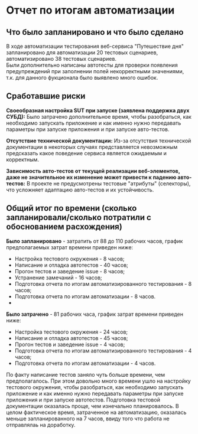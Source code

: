 # Отчет по итогам автоматизации

## Что было запланировано и что было сделано

В ходе автоматизации тестирования веб-сервиса "Путешествие дня" запланировано для автоматизации 20 тестовых сценариев, автоматизировано 38 тестовых сценариев.  
Были дополнительно написаны автотесты для проверки  появления предупреждений при заполнении полей некорректными значениями, т.к. для данного фукционала было 
выявлено много ошибок.

## Сработавшие риски
**Своеобразная настройка SUT при запуске (заявлена поддержка двух СУБД):**
Было затрачено дополнительное время, чтобы разобраться, как необходимо запускать приложение и как именно нужно передавать параметры при запуске приложения и при запуске авто-тестов.

**Отсутствие технической документации:**
Из-за отсутствия технической документации в некоторых случаях представляется невозможным предсказать какое поведение сервиса является ожидаемым и корректным.

**Зависимость авто-тестов от текущей реализации веб-элементов, даже не значительное их изменение может привести к падению авто-тестов:**
 В проекте не предусмотрены тестовые "атрибуты" (селекторы), что усложняет адаптацию авто-тестов и их устойчивость.
 
 ## Общий итог по времени (сколько запланировали/сколько потратили с обоснованием расхождения)
**Было запланировано** - затратить от 88 до 110 рабочих часов, график предполагаемых затрат времени приведен ниже:
- Настройка тестового окружения - 8 часов;
- Написание и отладка автотестов - 40 часов;
- Прогон тестов и заведение issue - 8 часов;
- Устранение замечаний - 16 часов;
- Подготовка отчета по итогам автоматизированного тестирования - 8 часов;
- Подготовка отчета по итогам автоматизации - 8 часов.
- 
**Было затрачено** - 81 рабочих часа, график затрат времени приведен ниже:
- Настройка тестового окружения - 24 часов;
- Написание и отладка автотестов - 45 часов;
- Прогон тестов и заведение issue - 4 часов;
- Подготовка отчета по итогам автоматизированного тестирования - 4 часов;
- Подготовка отчета по итогам автоматизации - 4 часов.

По факту написание тестов заняло чуть больше времени, чем предполагалось. При этом довольно много времени ушло на настройку тестового окружения, чтобы разобраться, как необходимо запускать 
приложение и как именно нужно передавать параметры при запуске приложения и при запуске автотестов. Подготовка тестовой документации оказалась проще, чем изнечально планировалось. В целом фактическое время,
затраченное на автоматизацию, оказалась меньше запланированного на 7 часов, ввиду того что работа не отправлялаь на доработку. 
